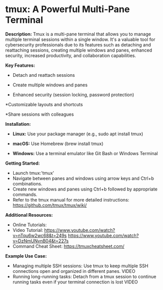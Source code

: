 # tmux: A Powerful Multi-Pane Terminal 

**Description:** Tmux is a multi-pane terminal that allows you to manage multiple terminal sessions within a single window. It's a valuable tool for cybersecurity professionals due to its features such as detaching and reattaching sessions, creating multiple windows and panes, enhanced security, increased productivity, and collaboration capabilities.

**Key Features:** 

* Detach and reattach sessions

* Create multiple windows and panes 

* Enhanced security (session locking, password protection)

*Customizable layouts and shortcuts

*Share sessions with colleagues


**Installation:**

* **Linux:** Use your package manager (e.g., sudo apt install tmux)

* **macOS:** Use Homebrew (brew install tmux)
  
* **Windows:** Use a terminal emulator like Git Bash or Windows Terminal 

**Getting Started:**

* Launch tmux:'tmux'
* Navigate between panes and windows using arrow keys and Ctrl+b combinations.
* Create new windows and panes using Ctrl+b followed by appropriate commands.
* Refer to the tmux manual for more detailed instructions: https://github.com/tmux/tmux/wiki/

**Additional Resources:**

* Online Tutorials:
* Video Tutorial: 
https://www.youtube.com/watch?v=nTqu6w2wc68&t=249s
https://www.youtube.com/watch?v=DzNmUNvnB04&t=227s
* Command Cheat Sheet: https://tmuxcheatsheet.com/

**Example Use Case:**
* Managing multiple SSH sessions: Use tmux to keep multiple SSH connections open and organized in different panes.
VIDEO
* Running long-running tasks: Detach from a tmux session to continue running tasks even if your terminal connection is lost
VIDEO
